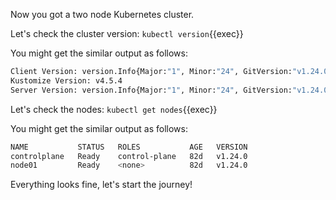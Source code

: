 Now you got a two node Kubernetes cluster.

Let's check the cluster version:
`kubectl version`{{exec}}

You might get the similar output as follows:
```bash
Client Version: version.Info{Major:"1", Minor:"24", GitVersion:"v1.24.0", GitCommit:"4ce5a8954017644c5420bae81d72b09b735c21f0", GitTreeState:"clean", BuildDate:"2022-05-03T13:46:05Z", GoVersion:"go1.18.1", Compiler:"gc", Platform:"linux/amd64"}
Kustomize Version: v4.5.4
Server Version: version.Info{Major:"1", Minor:"24", GitVersion:"v1.24.0", GitCommit:"4ce5a8954017644c5420bae81d72b09b735c21f0", GitTreeState:"clean", BuildDate:"2022-05-03T13:38:19Z", GoVersion:"go1.18.1", Compiler:"gc", Platform:"linux/amd64"}
```

Let's check the nodes:
`kubectl get nodes`{{exec}}

You might get the similar output as follows:
```bash
NAME           STATUS   ROLES           AGE   VERSION
controlplane   Ready    control-plane   82d   v1.24.0
node01         Ready    <none>          82d   v1.24.0
```

Everything looks fine, let's start the journey!